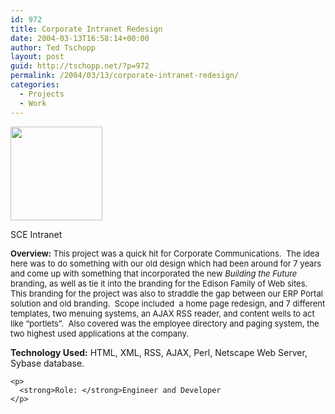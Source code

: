 ```yaml
---
id: 972
title: Corporate Intranet Redesign
date: 2004-03-13T16:58:14+00:00
author: Ted Tschopp
layout: post
guid: http://tschopp.net/?p=972
permalink: /2004/03/13/corporate-intranet-redesign/
categories:
  - Projects
  - Work
---
```

<div id="attachment_793" style="width: 157px" class="wp-caption alignright">
  <a href="http://localhost:8888/Wordpress/wp-content/uploads/2011/02/edna-sce-com_1.png"><img class="size-thumbnail wp-image-793  " title="Southern California Edison Intranet" src="http://localhost:8888/Wordpress/wp-content/uploads/2011/02/edna-sce-com_1.png?w=147" alt="" width="147" height="150" srcset="http://localhost:8888/Wordpress/wp-content/uploads/2011/02/edna-sce-com_1.png 771w, http://localhost:8888/Wordpress/wp-content/uploads/2011/02/edna-sce-com_1-296x300.png 296w, http://localhost:8888/Wordpress/wp-content/uploads/2011/02/edna-sce-com_1-768x779.png 768w" sizes="(max-width: 147px) 100vw, 147px" /></a>
  
  <p class="wp-caption-text">
    SCE Intranet
  </p>
</div>

<span style="font-size:13px;font-weight:normal;"><strong>Overview:</strong> This project was a quick hit for Corporate Communications.  The idea here was to do something with our old design which had been around for 7 years and come up with something that incorporated the new <em>Building the Future</em> branding, as well as tie it into the branding for the Edison Family of Web sites.  This branding for the project was also to straddle the gap between our ERP Portal solution and old branding.  Scope included  a home page redesign, and 7 different templates, two menuing systems, an AJAX RSS reader, and content wells to act like “portlets”.  Also covered was the employee directory and paging system, the two highest used applications at the company.</span>

<div>
  <div>
    <p>
      <strong>Technology Used:</strong> HTML, XML, RSS, AJAX, Perl, Netscape Web Server, Sybase database.
    </p>
    
    <p>
      <strong>Role: </strong>Engineer and Developer
    </p>
  </div>
</div>